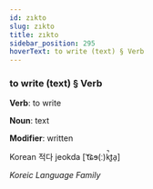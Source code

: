 ```yaml
---
id: zıkto
slug: zıkto
title: zıkto
sidebar_position: 295
hoverText: to write (text) § Verb
---
```


### to write (text) § Verb

**Verb**: to write

**Noun**: text

**Modifier**: written

Korean 적다 jeokda [ˈt͡ɕɘ(ː)k̚t͈a̠]

*Koreic Language Family*